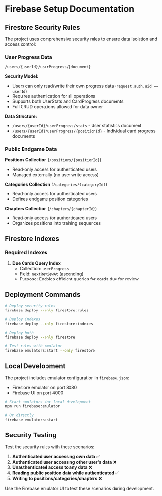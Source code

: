 # Firebase Setup Documentation

## Firestore Security Rules

The project uses comprehensive security rules to ensure data isolation and access control:

### User Progress Data
```
/users/{userId}/userProgress/{document}
```

**Security Model:**
- Users can only read/write their own progress data (`request.auth.uid == userId`)
- Requires authentication for all operations
- Supports both UserStats and CardProgress documents
- Full CRUD operations allowed for data owner

**Data Structure:**
- `/users/{userId}/userProgress/stats` - User statistics document
- `/users/{userId}/userProgress/{positionId}` - Individual card progress documents

### Public Endgame Data

**Positions Collection** (`/positions/{positionId}`)
- Read-only access for authenticated users
- Managed externally (no user write access)

**Categories Collection** (`/categories/{categoryId}`)
- Read-only access for authenticated users
- Defines endgame position categories

**Chapters Collection** (`/chapters/{chapterId}`)
- Read-only access for authenticated users
- Organizes positions into training sequences

## Firestore Indexes

### Required Indexes

1. **Due Cards Query Index**
   - Collection: `userProgress`
   - Field: `nextReviewAt` (ascending)
   - Purpose: Enables efficient queries for cards due for review

## Deployment Commands

```bash
# Deploy security rules
firebase deploy --only firestore:rules

# Deploy indexes
firebase deploy --only firestore:indexes

# Deploy both
firebase deploy --only firestore

# Test rules with emulator
firebase emulators:start --only firestore
```

## Local Development

The project includes emulator configuration in `firebase.json`:
- Firestore emulator on port 8080
- Firebase UI on port 4000

```bash
# Start emulators for local development
npm run firebase:emulator

# Or directly
firebase emulators:start
```

## Security Testing

Test the security rules with these scenarios:

1. **Authenticated user accessing own data** ✅
2. **Authenticated user accessing other user's data** ❌
3. **Unauthenticated access to any data** ❌
4. **Reading public position data while authenticated** ✅
5. **Writing to positions/categories/chapters** ❌

Use the Firebase emulator UI to test these scenarios during development.